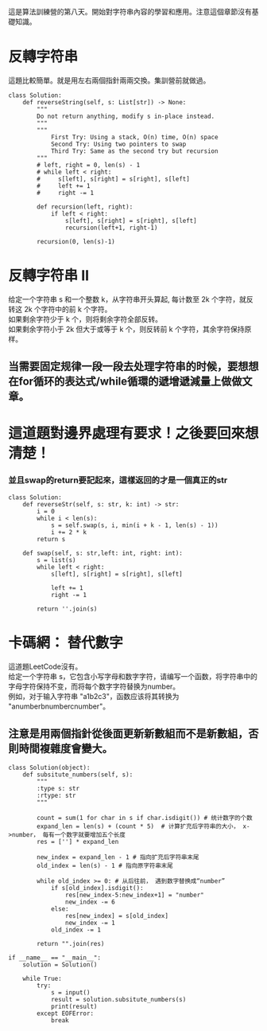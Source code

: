 這是算法訓練營的第八天。開始對字符串內容的學習和應用。注意這個章節沒有基礎知識。
# 反轉字符串
這題比較簡單。就是用左右兩個指針兩兩交換。集訓營前就做過。
```
class Solution:
    def reverseString(self, s: List[str]) -> None:
        """
        Do not return anything, modify s in-place instead.
        """
        """
            First Try: Using a stack, O(n) time, O(n) space
            Second Try: Using two pointers to swap
            Third Try: Same as the second try but recursion
        """
        # left, right = 0, len(s) - 1
        # while left < right:
        #     s[left], s[right] = s[right], s[left]
        #     left += 1
        #     right -= 1

        def recursion(left, right):
            if left < right:
                s[left], s[right] = s[right], s[left]
                recursion(left+1, right-1)

        recursion(0, len(s)-1)
```
# 反轉字符串 II  
给定一个字符串 s 和一个整数 k，从字符串开头算起, 每计数至 2k 个字符，就反转这 2k 个字符中的前 k 个字符。  
如果剩余字符少于 k 个，则将剩余字符全部反转。  
如果剩余字符小于 2k 但大于或等于 k 个，则反转前 k 个字符，其余字符保持原样。  
## 当需要固定规律一段一段去处理字符串的时候，要想想在for循环的表达式/while循環的遞增遞減量上做做文章。
# 這道題對邊界處理有要求！之後要回來想清楚！
### 並且swap的return要記起來，這樣返回的才是一個真正的str
```
class Solution:
    def reverseStr(self, s: str, k: int) -> str:
        i = 0
        while i < len(s):
            s = self.swap(s, i, min(i + k - 1, len(s) - 1))
            i += 2 * k
        return s
    
    def swap(self, s: str,left: int, right: int):
        s = list(s)
        while left < right:
            s[left], s[right] = s[right], s[left]

            left += 1
            right -= 1
        
        return ''.join(s)
```
# 卡碼網： 替代數字
這道題LeetCode沒有。  
给定一个字符串 s，它包含小写字母和数字字符，请编写一个函数，将字符串中的字母字符保持不变，而将每个数字字符替换为number。  
例如，对于输入字符串 "a1b2c3"，函数应该将其转换为 "anumberbnumbercnumber"。  
## 注意是用兩個指針從後面更新新數組而不是新數組，否則時間複雜度會變大。
```
class Solution(object):
    def subsitute_numbers(self, s):
        """
        :type s: str
        :rtype: str
        """
        
        count = sum(1 for char in s if char.isdigit()) # 统计数字的个数
        expand_len = len(s) + (count * 5)  # 计算扩充后字符串的大小， x->number， 每有一个数字就要增加五个长度
        res = [''] * expand_len
        
        new_index = expand_len - 1 # 指向扩充后字符串末尾
        old_index = len(s) - 1 # 指向原字符串末尾
        
        while old_index >= 0: # 从后往前， 遇到数字替换成“number”
            if s[old_index].isdigit():
                res[new_index-5:new_index+1] = "number"
                new_index -= 6
            else:
                res[new_index] = s[old_index]
                new_index -= 1
            old_index -= 1
        
        return "".join(res)
        
if __name__ == "__main__":
    solution = Solution()

    while True:
        try:
            s = input()
            result = solution.subsitute_numbers(s)
            print(result)
        except EOFError:
            break

```
